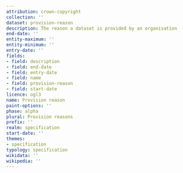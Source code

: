 ```yaml
---
attribution: crown-copyright
collection: ''
dataset: provision-reason
description: The reason a dataset is provided by an organisation
end-date: ''
entity-maximum: ''
entity-minimum: ''
entry-date: ''
fields:
- field: description
- field: end-date
- field: entry-date
- field: name
- field: provision-reason
- field: start-date
licence: ogl3
name: Provision reason
paint-options: ''
phase: alpha
plural: Provision reasons
prefix: ''
realm: specification
start-date: ''
themes:
- specification
typology: specification
wikidata: ''
wikipedia: ''
---
```

